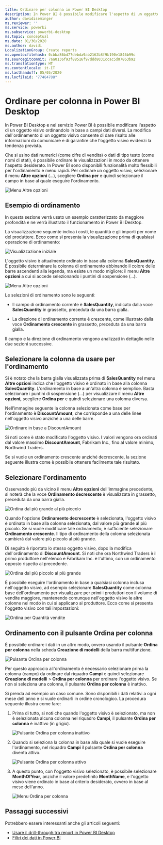 ```yaml
---
title: Ordinare per colonna in Power BI Desktop
description: In Power BI è possibile modificare l'aspetto di un oggetto visivo ordinandolo in base a campi dati diversi.
author: davidiseminger
ms.reviewer: ''
ms.service: powerbi
ms.subservice: powerbi-desktop
ms.topic: conceptual
ms.date: 01/30/2020
ms.author: davidi
LocalizationGroup: Create reports
ms.openlocfilehash: 0cbba86bd77debda9ab2162b8f9b190e1846b99c
ms.sourcegitcommit: 7aa0136f93f88516f97ddd8031ccac5d07863b92
ms.translationtype: HT
ms.contentlocale: it-IT
ms.lasthandoff: 05/05/2020
ms.locfileid: "77464708"
---
```

# <a name="sort-by-column-in-power-bi-desktop"></a>Ordinare per colonna in Power BI Desktop
In Power BI Desktop e nel servizio Power BI è possibile modificare l'aspetto di un oggetto visivo ordinandolo in base a campi dati diversi. La modifica dell'ordinamento di un oggetto visivo consente di dare risalto alle informazioni da comunicare e di garantire che l'oggetto visivo evidenzi la tendenza prevista.

Che si usino dati numerici (come cifre di vendita) o dati di tipo testo (come nomi di stati), è possibile ordinare le visualizzazioni in modo da ottenere l'aspetto desiderato. In Power BI sono disponibili funzionalità molto flessibili per l'ordinamento e menu rapidi. Per ordinare un oggetto visivo, selezionare il menu **Altre opzioni** (...), scegliere **Ordina per** e quindi selezionare il campo in base al quale eseguire l'ordinamento.

![Menu Altre opzioni](media/desktop-sort-by-column/sortbycolumn_2.png)

## <a name="sorting-example"></a>Esempio di ordinamento
In questa sezione verrà usato un esempio caratterizzato da maggiore profondità e ne verrà illustrato il funzionamento in Power BI Desktop.

La visualizzazione seguente indica i costi, le quantità e gli importi per nome del produttore. Ecco come si presenta la visualizzazione prima di qualsiasi operazione di ordinamento:

![Visualizzazione iniziale](media/desktop-sort-by-column/sortbycolumn_1.png)

L'oggetto visivo è attualmente ordinato in base alla colonna **SalesQuantity**. È possibile determinare la colonna di ordinamento abbinando il colore delle barre ascendenti alla legenda, ma esiste un modo migliore: il menu **Altre opzioni** a cui si accede selezionando i puntini di sospensione (...).

![Menu Altre opzioni](media/desktop-sort-by-column/sortbycolumn_2.png)

Le selezioni di ordinamento sono le seguenti:

* Il campo di ordinamento corrente è **SalesQuantity**, indicato dalla voce **SalesQuantity** in grassetto, preceduta da una barra gialla. 

* La direzione di ordinamento corrente è crescente, come illustrato dalla voce **Ordinamento crescente** in grassetto, preceduta da una barra gialla.

Il campo e la direzione di ordinamento vengono analizzati in dettaglio nelle due sezioni successive.

## <a name="select-which-column-to-use-for-sorting"></a>Selezionare la colonna da usare per l'ordinamento
Si è notato che la barra gialla visualizzata prima di **SalesQuantity** nel menu **Altre opzioni** indica che l'oggetto visivo è ordinato in base alla colonna **SalesQuantity**. L'ordinamento in base a un'altra colonna è semplice. Basta selezionare i puntini di sospensione (...) per visualizzare il menu **Altre opzioni**, scegliere **Ordina per** e quindi selezionare una colonna diversa.

Nell'immagine seguente la colonna selezionata come base per l'ordinamento è **DiscountAmount**, che corrisponde a una delle linee nell'oggetto visivo anziché a una delle barre. 

![Ordinare in base a DiscountAmount](media/desktop-sort-by-column/sortbycolumn_3.png)

Si noti come è stato modificato l'oggetto visivo. I valori vengono ora ordinati dal valore massimo **DiscountAmount**, Fabrikam Inc., fino al valore minimo, Northwind Traders. 

Se si vuole un ordinamento crescente anziché decrescente, la sezione seguente illustra come è possibile ottenere facilmente tale risultato.

## <a name="select-the-sort-order"></a>Selezionare l'ordinamento
Osservando più da vicino il menu **Altre opzioni** dell'immagine precedente, si noterà che la voce **Ordinamento decrescente** è visualizzata in grassetto, preceduta da una barra gialla.

![Ordina dal più grande al più piccolo](media/desktop-sort-by-column/sortbycolumn_4.png)

Quando l'opzione **Ordinamento decrescente** è selezionata, l'oggetto visivo è ordinato in base alla colonna selezionata, dal valore più grande al più piccolo. Se si vuole modificare tale ordinamento, è sufficiente selezionare **Ordinamento crescente**. Il tipo di ordinamento della colonna selezionata cambierà dal valore più piccolo al più grande.

Di seguito è riportato lo stesso oggetto visivo, dopo la modifica dell'ordinamento di **DiscountAmount**. Si noti che ora Northwind Traders è il primo produttore nell'elenco e Fabrikam Inc. è l'ultimo, con un ordinamento opposto rispetto al precedente.

![Ordina dal più piccolo al più grande](media/desktop-sort-by-column/sortbycolumn_5.png)

È possibile eseguire l'ordinamento in base a qualsiasi colonna inclusa nell'oggetto visivo, ad esempio selezionare **SalesQuantity** come colonna base dell'ordinamento per visualizzare per primi i produttori con il volume di vendite maggiore, mantenendo comunque nell'oggetto visivo le altre colonne nel modo in cui si applicano al produttore. Ecco come si presenta l'oggetto visivo con tali impostazioni:

![Ordina per Quantità vendite](media/desktop-sort-by-column/sortbycolumn_6.png)

## <a name="sort-using-the-sort-by-column-button"></a>Ordinamento con il pulsante Ordina per colonna
È possibile ordinare i dati in un altro modo, ovvero usando il pulsante **Ordina per colonna** nella scheda **Creazione di modelli** della barra multifunzione.

![Pulsante Ordina per colonna](media/desktop-sort-by-column/sortbycolumn_8.png)

Per questo approccio all'ordinamento è necessario selezionare prima la colonna (campo) da ordinare dal riquadro **Campi** e quindi selezionare **Creazione di modelli** > **Ordina per colonna** per ordinare l'oggetto visivo. Se non si seleziona una colonna, il pulsante **Ordina per colonna** è inattivo.

Si prenda ad esempio un caso comune. Sono disponibili i dati relativi a ogni mese dell'anno e si vuole ordinarli in ordine cronologico. La procedura seguente illustra come fare:

1. Prima di tutto, si noti che quando l'oggetto visivo è selezionato, ma non è selezionata alcuna colonna nel riquadro **Campi**, il pulsante **Ordina per colonna** è inattivo (in grigio).
   
   ![Pulsante Ordina per colonna inattivo](media/desktop-sort-by-column/sortbycolumn_9.png)

2. Quando si seleziona la colonna in base alla quale si vuole eseguire l'ordinamento, nel riquadro **Campi** il pulsante **Ordina per colonna** diventa attivo.
   
   ![Pulsante Ordina per colonna attivo](media/desktop-sort-by-column/sortbycolumn_10.png)
3. A questo punto, con l'oggetto visivo selezionato, è possibile selezionare **MonthOfYear**, anziché il valore predefinito **MonthName**, e l'oggetto visivo viene ordinato in base al criterio desiderato, ovvero in base al mese dell'anno.
   
   ![Menu Ordina per colonna](media/desktop-sort-by-column/sortbycolumn_11.png)


<!---
This functionality is no longer active. Jan 2020

## Getting back to default column for sorting
You can sort by any column you'd like, but there may be times when you want the visual to return to its default sorting column. No problem. For a visual that has a sort column selected, open the **More options** menu and select that column again, and the visualization returns to its default sort column.

For example, here's our previous chart:

![Initial visualization](media/desktop-sort-by-column/sortbycolumn_6.png)

When we go back to the menu and select **SalesQuantity** again, the visual defaults to being ordered alphabetically by **Manufacturer**, as shown in the following image.

![Default sort order](media/desktop-sort-by-column/sortbycolumn_7.png)

With so many options for sorting your visuals, creating just the chart or image you want is easy.
--->

## <a name="next-steps"></a>Passaggi successivi

Potrebbero essere interessanti anche gli articoli seguenti:

* [Usare il drill-through tra report in Power BI Desktop](desktop-cross-report-drill-through.md)
* [Filtri dei dati in Power BI](visuals/power-bi-visualization-slicers.md)

